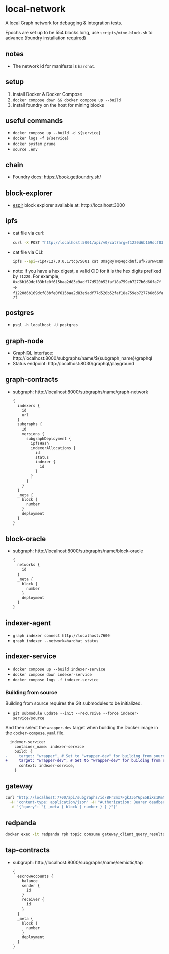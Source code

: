 # local-network

A local Graph network for debugging & integration tests.

Epochs are set up to be 554 blocks long, use `scripts/mine-block.sh` to advance (foundry installation required)

## notes

- The network id for manifests is `hardhat`.

## setup

1. install Docker & Docker Compose
2. `docker compose down && docker compose up --build`
3. install foundry on the host for mining blocks

## useful commands

- `docker compose up --build -d ${service}`
- `docker logs -f ${service}`
- `docker system prune`
- `source .env`

## chain

- Foundry docs: https://book.getfoundry.sh/

## block-explorer

- [esplr](https://github.com/paulmillr/esplr) block explorer available at: http://localhost:3000

## ipfs

- cat file via curl:
  ```bash
  curl -X POST "http://localhost:5001/api/v0/cat?arg=f1220d6b169dcf83bfe0f615baa2d83e9adf77d520b52faf18a759eb7277b6d66fa7f"
  ```
- cat file via CLI:
  ```bash
  ipfs --api=/ip4/127.0.0.1/tcp/5001 cat QmagRyTMp4qcRb8fJufk7urNwCQmmUEB9mC6nxHQuKwydb
  ```
- note: if you have a hex digest, a valid CID for it is the hex digits prefixed by `f1220`. For example, `0xd6b169dcf83bfe0f615baa2d83e9adf77d520b52faf18a759eb7277b6d66fa7f` -> `f1220d6b169dcf83bfe0f615baa2d83e9adf77d520b52faf18a759eb7277b6d66fa7f`

## postgres

- `psql -h localhost -U postgres`

## graph-node

- GraphiQL interface: http://localhost:8000/subgraphs/name/${subgraph_name}/graphql
- Status endpoint: http://localhost:8030/graphql/playground

## graph-contracts

- subgraph: http://localhost:8000/subgraphs/name/graph-network

  ```graphql
  {
    indexers {
      id
      url
    }
    subgraphs {
      id
      versions {
        subgraphDeployment {
          ipfsHash
          indexerAllocations {
            id
            status
            indexer {
              id
            }
          }
        }
      }
    }
    _meta {
      block {
        number
      }
      deployment
    }
  }
  ```

## block-oracle

- subgraph: http://localhost:8000/subgraphs/name/block-oracle

  ```graphql
  {
    networks {
      id
    }
    _meta {
      block {
        number
      }
      deployment
    }
  }
  ```

## indexer-agent

- `graph indexer connect http://localhost:7600`
- `graph indexer --network=hardhat status`

## indexer-service

- `docker compose up --build indexer-service`
- `docker compose down indexer-service`
- `docker compose logs -f indexer-service`

### Building from source

Building from source requires the Git submodules to be initialized.

- `git submodule update --init --recursive --force indexer-service/source`

And then select the `wrapper-dev` target when building the Docker image in the `docker-compose.yaml` file.

```diff
  indexer-service:
    container_name: indexer-service
    build: { 
-     target: "wrapper", # Set to "wrapper-dev" for building from source
+     target: "wrapper-dev", # Set to "wrapper-dev" for building from source
      context: indexer-service,
    }
```

## gateway

```bash
curl "http://localhost:7700/api/subgraphs/id/BFr2mx7FgkJ36Y6pE5BiXs1KmNUmVDCnL82KUSdcLW1g" \
  -H 'content-type: application/json' -H "Authorization: Bearer deadbeefdeadbeefdeadbeefdeadbeef" \
  -d '{"query": "{ _meta { block { number } } }"}'
```

## redpanda

```bash
docker exec -it redpanda rpk topic consume gateway_client_query_results --brokers="localhost:9092"
```

## tap-contracts

- subgraph: http://localhost:8000/subgraphs/name/semiotic/tap

  ```graphql
  {
    escrowAccounts {
      balance
      sender {
        id
      }
      receiver {
        id
      }
    }
    _meta {
      block {
        number
      }
      deployment
    }
  }
  ```
